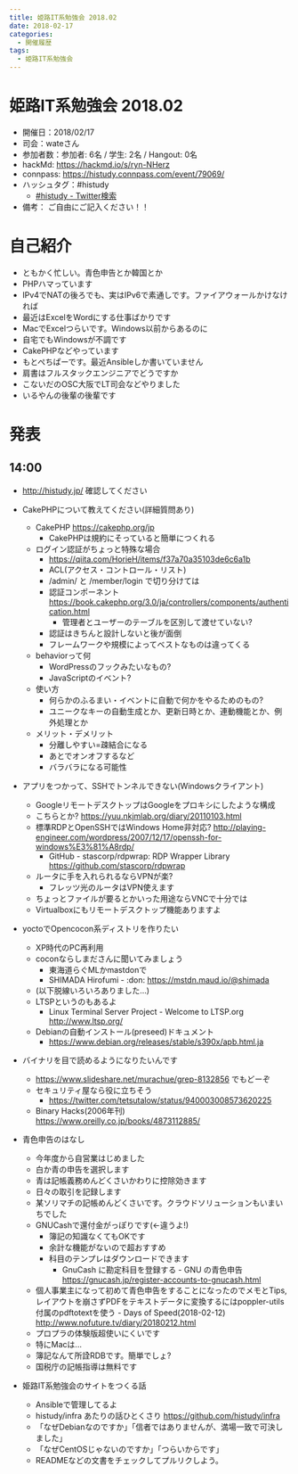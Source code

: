 ```yaml
---
title: 姫路IT系勉強会 2018.02
date: 2018-02-17
categories:
  - 開催履歴
tags:
  - 姫路IT系勉強会
---
```


# 姫路IT系勉強会 2018.02

* 開催日：2018/02/17
* 司会：wateさん
* 参加者数：参加者:  6名 / 学生:  2名 / Hangout:  0名
* hackMd: https://hackmd.io/s/ryn-NHerz
* connpass: https://histudy.connpass.com/event/79069/
* ハッシュタグ：#histudy
    * [#histudy - Twitter検索](https://twitter.com/search?q=%23histudy&src=typd)
* 備考： ご自由にご記入ください！！

# 自己紹介
   * ともかく忙しい。青色申告とか韓国とか
   * PHPハマっています
   * IPv4でNATの後ろでも、実はIPv6で素通しです。ファイアウォールかけなければ
   * 最近はExcelをWordにする仕事ばかりです
   * MacでExcelつらいです。Windows以前からあるのに
   * 自宅でもWindowsが不調です
   * CakePHPなどやっています
   * もとぺちぱーです。最近Ansibleしか書いていません
   * 肩書はフルスタックエンジニアでどうですか
   * こないだのOSC大阪でLT司会などやりました
   * いるやんの後輩の後輩です
# 発表
## 14:00
* http://histudy.jp/ 確認してください
* CakePHPについて教えてください(詳細質問あり)
    * CakePHP https://cakephp.org/jp
        * CakePHPは規約にそっていると簡単につくれる
    * ログイン認証がちょっと特殊な場合
        * https://qiita.com/HorieH/items/f37a70a35103de6c6a1b
        * ACL(アクセス・コントロール・リスト)
        * /admin/ と /member/login で切り分けては
        * 認証コンポーネント https://book.cakephp.org/3.0/ja/controllers/components/authentication.html
            * 管理者とユーザーのテーブルを区別して渡せていない?
        * 認証はきちんと設計しないと後が面倒
        * フレームワークや規模によってベストなものは違ってくる
    * behaviorって何
        * WordPressのフックみたいなもの?
        * JavaScriptのイベント?
    * 使い方
        * 何らかのふるまい・イベントに自動で何かをやるためのもの?
        * ユニークなキーの自動生成とか、更新日時とか、連動機能とか、例外処理とか
    * メリット・デメリット
        * 分離しやすい=疎結合になる
        * あとでオンオフするなど
        * バラバラになる可能性

* アプリをつかって、SSHでトンネルできない(Windowsクライアント)
    * GoogleリモートデスクトップはGoogleをプロキシにしたような構成
    * こちらとか? https://yuu.nkjmlab.org/diary/20110103.html
    * 標準RDPとOpenSSHではWindows Home非対応? http://playing-engineer.com/wordpress/2007/12/17/openssh-for-windows%E3%81%A8rdp/
        * GitHub - stascorp/rdpwrap: RDP Wrapper Library https://github.com/stascorp/rdpwrap
    * ルータに手を入れられるならVPNが楽?
        * フレッツ光のルータはVPN使えます
    * ちょっとファイルが要るとかいった用途ならVNCで十分では
    * Virtualboxにもリモートデスクトップ機能ありますよ

* yoctoでOpencocon系ディストリを作りたい
    * XP時代のPC再利用
    * coconならしまださんに聞いてみましょう
        * 東海道らぐMLかmastdonで
        * SHIMADA Hirofumi - :don: https://mstdn.maud.io/@shimada
    * (以下脱線いろいろありました...)
    * LTSPというのもあるよ
        * Linux Terminal Server Project - Welcome to LTSP.org http://www.ltsp.org/
    * Debianの自動インストール(preseed)ドキュメント
        * https://www.debian.org/releases/stable/s390x/apb.html.ja


* バイナリを目で読めるようになりたいんです
    * https://www.slideshare.net/murachue/grep-8132856 でもどーぞ
    * セキュリティ屋なら役に立ちそう
        * https://twitter.com/tetsutalow/status/940003008573620225
    * Binary Hacks(2006年刊) https://www.oreilly.co.jp/books/4873112885/

* 青色申告のはなし
    * 今年度から自営業はじめました
    * 白か青の申告を選択します
    * 青は記帳義務めんどくさいかわりに控除効きます
    * 日々の取引を記録します
    * 某ソリマチの記帳めんどくさいです。クラウドソリューションもいまいちでした
    * GNUCashで還付金がっぽりです(←違うよ!)
        * 簿記の知識なくてもOKです
        * 余計な機能がないので超おすすめ
        * 科目のテンプレはダウンロードできます
            * GnuCash に勘定科目を登録する - GNU の青色申告 https://gnucash.jp/register-accounts-to-gnucash.html
    * 個人事業主になって初めて青色申告をすることになったのでメモとTips, レイアウトを崩さずPDFをテキストデータに変換するにはpoppler-utils付属のpdftotextを使う - Days of Speed(2018-02-12) http://www.nofuture.tv/diary/20180212.html
    * プロプラの体験版超使いにくいです
    * 特にMacは...
    * 簿記なんて所詮RDBです。簡単でしょ?
    * 国税庁の記帳指導は無料です
* 姫路IT系勉強会のサイトをつくる話
    * Ansibleで管理してるよ
    * histudy/infra あたりの話ひとくさり https://github.com/histudy/infra
    * 「なぜDebianなのですか」「信者ではありませんが、満場一致で可決しました」
    * 「なぜCentOSじゃないのですか」「つらいからです」
    * READMEなどの文書をチェックしてプルリクしよう。
